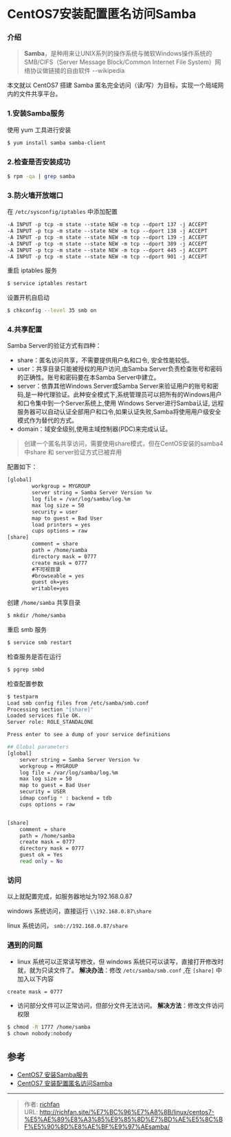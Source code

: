 # CentOS7安装配置匿名访问Samba


### 介绍
>**Samba**，是种用来让UNIX系列的操作系统与微软Windows操作系统的SMB/CIFS（Server Message Block/Common Internet File System）网络协议做链接的自由软件   --wikipedia

本文就以 CentOS7 搭建 Samba 匿名完全访问（读/写）为目标，实现一个局域网内的文件共享平台。

<!--more-->

### 1.安装Samba服务
使用 yum 工具进行安装
```bash
$ yum install samba samba-client
```

### 2.检查是否安装成功
```bash
$ rpm -qa | grep samba
```

### 3.防火墙开放端口
在 `/etc/sysconfig/iptables` 中添加配置
```xml
-A INPUT -p tcp -m state --state NEW -m tcp --dport 137 -j ACCEPT
-A INPUT -p tcp -m state --state NEW -m tcp --dport 138 -j ACCEPT
-A INPUT -p tcp -m state --state NEW -m tcp --dport 139 -j ACCEPT
-A INPUT -p tcp -m state --state NEW -m tcp --dport 389 -j ACCEPT
-A INPUT -p tcp -m state --state NEW -m tcp --dport 445 -j ACCEPT
-A INPUT -p tcp -m state --state NEW -m tcp --dport 901 -j ACCEPT
```
重启 iptables 服务
```bash
$ service iptables restart
```
设置开机自启动
```bash
$ chkconfig --level 35 smb on
```

### 4.共享配置
Samba Server的验证方式有四种：
* share：匿名访问共享，不需要提供用户名和口令, 安全性能较低。
* user：共享目录只能被授权的用户访问,由Samba Server负责检查账号和密码的正确性。账号和密码要在本Samba Server中建立。
* server：依靠其他Windows Server或Samba Server来验证用户的账号和密码,是一种代理验证。此种安全模式下,系统管理员可以把所有的Windows用户和口令集中到一个Server系统上,使用 Windows Server进行Samba认证, 远程服务器可以自动认证全部用户和口令,如果认证失败,Samba将使用用户级安全模式作为替代的方式。
* domain：域安全级别,使用主域控制器(PDC)来完成认证。

>创建一个匿名共享访问，需要使用share模式，但在CentOS安装的samba4中share 和 server验证方式已被弃用

配置如下：
```xml
[global]
        workgroup = MYGROUP
        server string = Samba Server Version %v
        log file = /var/log/samba/log.%m
        max log size = 50
        security = user
        map to guest = Bad User
        load printers = yes
        cups options = raw
[share]
        comment = share
        path = /home/samba
      	directory mask = 0777
      	create mask = 0777
      	#不可视目录
        #browseable = yes
        guest ok=yes
        writable=yes
```

创建 `/home/samba` 共享目录
```bash
$ mkdir /home/samba
```

重启 smb 服务
```bash
$ service smb restart
```

检查服务是否在运行
```bash
$ pgrep smbd
```


检查配置参数
```bash
$ testparm
Load smb config files from /etc/samba/smb.conf
Processing section "[share]"
Loaded services file OK.
Server role: ROLE_STANDALONE

Press enter to see a dump of your service definitions

## Global parameters
[global]
	server string = Samba Server Version %v
	workgroup = MYGROUP
	log file = /var/log/samba/log.%m
	max log size = 50
	map to guest = Bad User
	security = USER
	idmap config * : backend = tdb
	cups options = raw


[share]
	comment = share
	path = /home/samba
	create mask = 0777
	directory mask = 0777
	guest ok = Yes
	read only = No
```

### 访问
以上就配置完成，如服务器地址为192.168.0.87

windows 系统访问，直接运行 `\\192.168.0.87\share`

linux 系统访问， `smb://192.168.0.87/share`

### 遇到的问题
* linux 系统可以正常读写修改，但 windows 系统只可以读写，直接打开修改时就，就为只读文件了。
**解决办法**：修改 `/etc/samba/smb.conf` ,在 `[share]` 中加入以下内容
```xml
create mask = 0777
```
* 访问部分文件可以正常访问，但部分文件无法访问。
**解决方法**：修改文件访问权限
```bash
$ chmod -R 1777 /home/samba
$ chown nobody:nobody
```

## 参考
* [CentOS7 安装Samba服务](http://www.cnblogs.com/lion382/p/4078931.html)
* [CentOS7 安装配置匿名访问Samba](http://blog.leanote.com/post/dapingxia@163.com/CentOS7-%E5%AE%89%E8%A3%85%E9%85%8D%E7%BD%AE%E5%8C%BF%E5%90%8D%E8%AE%BF%E9%97%AESamba)


---

> 作者: [richfan](https://richfan.site/)  
> URL: http://richfan.site/%E7%BC%96%E7%A8%8B/linux/centos7-%E5%AE%89%E8%A3%85%E9%85%8D%E7%BD%AE%E5%8C%BF%E5%90%8D%E8%AE%BF%E9%97%AEsamba/  

